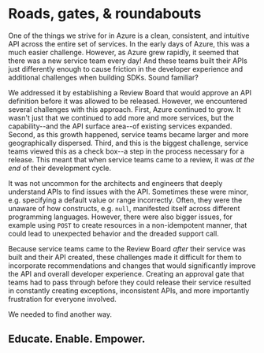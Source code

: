 # Roads, gates, & roundabouts

One of the things we strive for in Azure is a clean, consistent, and intuitive API across the entire set of services. In the early days of Azure, this was a much easier challenge. However, as Azure grew rapidly, it seemed that there was a new service team every day! And these teams built their APIs just differently enough to cause friction in the developer experience and additional challenges when building SDKs. Sound familiar?

We addressed it by establishing a Review Board that would approve an API definition before it was allowed to be released. However, we encountered several challenges with this approach. First, Azure continued to grow. It wasn't just that we continued to add more and more services, but the capability--and the API surface area--of existing services expanded. Second, as this growth happened, service teams became larger and more geographically dispersed. Third, and this is the biggest challenge, service teams viewed this as a check box--a step in the process necessary for a release. This meant that when service teams came to a review, it was *at the end* of their development cycle.

It was not uncommon for the architects and engineers that deeply understand APIs to find issues with the API. Sometimes these were minor, e.g. specifying a default value or range incorrectly. Often, they were the unaware of how constructs, e.g. `null`, manifested itself across different programming languages. However, there were also bigger issues, for example using `POST` to create resources in a non-idempotent manner, that could lead to unexpected behavior and the dreaded support call.

Because service teams came to the Review Board *after* their service was built and their API created, these challenges made it difficult for them to incorporate recommendations and changes that would significantly improve the API and overall developer experience. Creating an approval gate that teams had to pass through before they could release their service resulted in constantly creating exceptions, inconsistent APIs, and more importantly frustration for everyone involved.

We needed to find another way.

## Educate. Enable. Empower.
